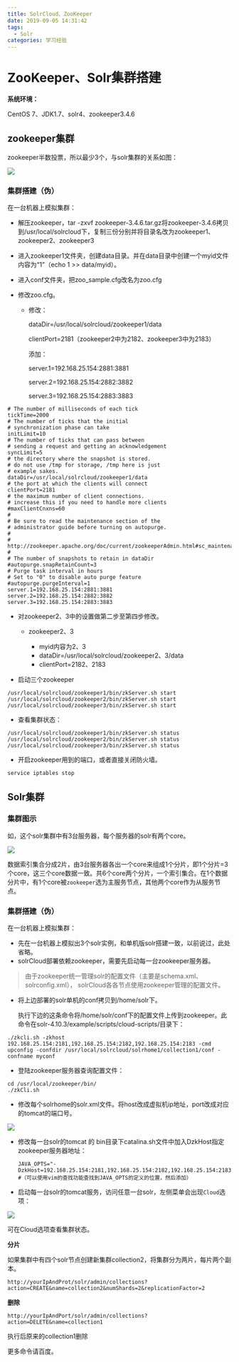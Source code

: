 ```yaml
---
title: SolrCloud、ZooKeeper
date: 2019-09-05 14:31:42
tags:
  - Solr
categories: 学习经验
---
```


# ZooKeeper、Solr集群搭建

**系统环境：**

CentOS 7、JDK1.7、solr4、zookeeper3.4.6

## zookeeper集群

zookeeper半数投票，所以最少3个，与solr集群的关系如图：

<!-- more -->

![](https://file.moetu.org/images/2019/09/05/02ERI9O013GIDRONH30fb7715adeaacaf.png)

### 集群搭建（伪）

在一台机器上模拟集群：

- 解压zookeeper，tar -zxvf zookeeper-3.4.6.tar.gz将zookeeper-3.4.6拷贝到/usr/local/solrcloud下，复制三份分别并将目录名改为zookeeper1、zookeeper2、zookeeper3

- 进入zookeeper1文件夹，创建data目录。并在data目录中创建一个myid文件内容为“1”（echo 1 >> data/myid）。

- 进入conf文件夹，把zoo_sample.cfg改名为zoo.cfg

- 修改zoo.cfg。

  - 修改：

    dataDir=/usr/local/solrcloud/zookeeper1/data

    clientPort=2181（zookeeper2中为2182、zookeeper3中为2183）

    添加：

    server.1=192.168.25.154:2881:3881

    server.2=192.168.25.154:2882:3882

    server.3=192.168.25.154:2883:3883

```shell
# The number of milliseconds of each tick
tickTime=2000
# The number of ticks that the initial
# synchronization phase can take
initLimit=10
# The number of ticks that can pass between
# sending a request and getting an acknowledgement
syncLimit=5
# the directory where the snapshot is stored.
# do not use /tmp for storage, /tmp here is just
# example sakes.
dataDir=/usr/local/solrcloud/zookeeper1/data
# the port at which the clients will connect
clientPort=2181
# the maximum number of client connections.
# increase this if you need to handle more clients
#maxClientCnxns=60
#
# Be sure to read the maintenance section of the
# administrator guide before turning on autopurge.
#
# http://zookeeper.apache.org/doc/current/zookeeperAdmin.html#sc_maintenance
#
# The number of snapshots to retain in dataDir
#autopurge.snapRetainCount=3
# Purge task interval in hours
# Set to "0" to disable auto purge feature
#autopurge.purgeInterval=1
server.1=192.168.25.154:2881:3881
server.2=192.168.25.154:2882:3882
server.3=192.168.25.154:2883:3883
```

- 对zookeeper2、3中的设置做第二步至第四步修改。

  - zookeeper2、3

    - myid内容为2、3
    - dataDir=/usr/local/solrcloud/zookeeper2、3/data
    - clientPort=2182、2183

- 启动三个zookeeper

```shell
/usr/local/solrcloud/zookeeper1/bin/zkServer.sh start
/usr/local/solrcloud/zookeeper2/bin/zkServer.sh start
/usr/local/solrcloud/zookeeper3/bin/zkServer.sh start
```

- 查看集群状态：

```shell
/usr/local/solrcloud/zookeeper1/bin/zkServer.sh status
/usr/local/solrcloud/zookeeper2/bin/zkServer.sh status
/usr/local/solrcloud/zookeeper3/bin/zkServer.sh status
```

- 开启zookeeper用到的端口，或者直接关闭防火墙。

```shell
service iptables stop
```

## Solr集群

### 集群图示

如，这个solr集群中有3台服务器，每个服务器的solr有两个core。

![](https://file.moetu.org/images/2019/09/05/201909051445139b1e856649c44082.png)

数据索引集合分成2片，由3台服务器各出一个core来组成1个分片，即1个分片=3个core，这三个core数据一致。共6个core两个分片，一个索引集合。在1个数据分片中，有1个core被`zookeeper`选为主服务节点，其他两个core作为从服务节点。

### 集群搭建（伪）

在一台机器上模拟集群：

- 先在一台机器上模拟出3个solr实例，和单机版solr搭建一致，以前说过，此处省略。
- solrCloud部署依赖zookeeper，需要先启动每一台zookeeper服务器。

> 由于zookeeper统一管理solr的配置文件（主要是schema.xml、solrconfig.xml）， solrCloud各各节点使用zookeeper管理的配置文件。

- 将上边部署的solr单机的conf拷贝到/home/solr下。

  执行下边的这条命令将/home/solr/conf下的配置文件上传到zookeeper。此命令在solr-4.10.3/example/scripts/cloud-scripts/目录下：

```shell
./zkcli.sh -zkhost 192.168.25.154:2181,192.168.25.154:2182,192.168.25.154:2183 -cmd upconfig -confdir /usr/local/solrcloud/solrhome1/collection1/conf -confname myconf
```

- 登陆zookeeper服务器查询配置文件：

```shell
cd /usr/local/zookeeper/bin/
./zkCli.sh
```

- 修改每个solrhome的solr.xml文件。将host改成虚拟机ip地址，port改成对应的tomcat的端口号。

![](https://file.moetu.org/images/2019/09/05/109JGGWKBH94DSYTVPDXe31ab555ba7c4b27.png)

- 修改每一台solr的tomcat 的 bin目录下catalina.sh文件中加入DzkHost指定zookeeper服务器地址：

  ```shell
  JAVA_OPTS="-DzkHost=192.168.25.154:2181,192.168.25.154:2182,192.168.25.154:2183"
  #（可以使用vim的查找功能查找到JAVA_OPTS的定义的位置，然后添加）
  ```

- 启动每一台solr的tomcat服务，访问任意一台solr，左侧菜单会出现`Cloud`选项：

![](https://file.moetu.org/images/2019/09/05/feee3bfdbc0f85d0d2f7e89294b53070c96f71787fc399e9.png)

可在Cloud选项查看集群状态。

**分片**

如果集群中有四个solr节点创建新集群collection2，将集群分为两片，每片两个副本。

```http
http://yourIpAndProt/solr/admin/collections?action=CREATE&name=collection2&numShards=2&replicationFactor=2
```

**删除**

```http
http://yourIpAndPort/solr/admin/collections?action=DELETE&name=collection1
```

执行后原来的collection1删除

更多命令请百度。
